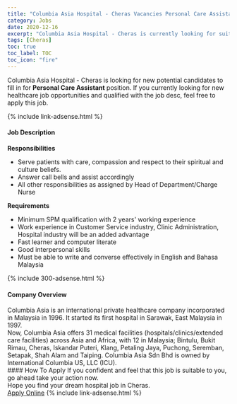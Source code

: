 ```yaml
---
title: "Columbia Asia Hospital - Cheras Vacancies Personal Care Assistant" 
category: Jobs 
date: 2020-12-16 
excerpt: "Columbia Asia Hospital - Cheras is currently looking for suitable person to fill in the Personal Care Assistant which positioned at Cheras" 
tags: [Cheras] 
toc: true 
toc_label: TOC 
toc_icon: "fire" 
--- 
```


<p>Columbia Asia Hospital - Cheras is looking for new potential candidates to fill in for <b>Personal Care Assistant</b> position. If you currently looking for new healthcare job opportunities and qualified with the job desc, feel free to apply this job.
</p>{% include link-adsense.html %} 
<div><div><div><h4>Job Description</h4></div></div><div><div><span><div><div><b>Responsibilities</b></div><ul><li>Serve patients with care, compassion and respect to their spiritual and culture beliefs.</li><li>Answer call bells and assist accordingly</li><li>All other responsibilities as assigned by Head of Department/Charge Nurse</li></ul><div><strong>Requirements</strong></div><ul><li>Minimum SPM qualification with 2 years' working experience</li><li>Work experience in Customer Service industry, Clinic Administration, Hospital industry will be an added advantage</li><li>Fast learner and computer literate</li><li>Good interpersonal skills</li><li>Must be able to write and converse effectively in English and Bahasa Malaysia</li></ul></div></span></div></div></div> 
{% include 300-adsense.html %} 
<div><div><div><h4>Company Overview</h4></div></div><div><div><span><div><div>
<div>
		Columbia Asia is an international private healthcare company incorporated in Malaysia in 1996. It started its first hospital in Sarawak, East Malaysia in 1997.<br>
		Now, Columbia Asia offers 31 medical facilities (hospitals/clinics/extended care facilities) across Asia and Africa, with 12 in Malaysia; Bintulu, Bukit Rimau, Cheras, Iskandar Puteri, Klang, Petaling Jaya, Puchong, Seremban, Setapak, Shah Alam and Taiping. Columbia Asia Sdn Bhd is owned by International Columbia US, LLC (ICU).</div>
</div></div></span></div></div></div> 
#### How To Apply 
If you confident and feel that this job is suitable to you, go ahead take your action now. <br/> 
Hope you find your dream hospital job in Cheras. <br/> 
<a href="https://www.jobstreet.com.my/en/job/personal-care-assistant-4444828?jobId=jobstreet-my-job-4444828&sectionRank=12&token=0~b8ed6501-0983-471c-bed7-364adb192ce5&fr=SRP%20View%20In%20New%20Ta" class="btn btn--warning" target="_blank" rel="nofollow noopenner">Apply Online</a> 
{% include link-adsense.html %} 